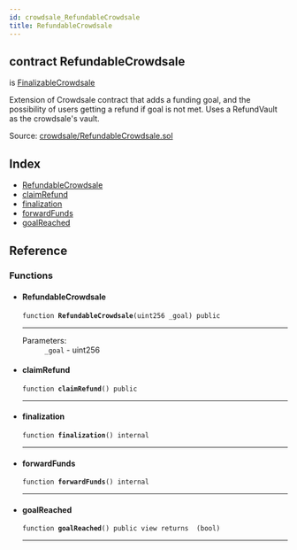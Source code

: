 ```yaml
---
id: crowdsale_RefundableCrowdsale
title: RefundableCrowdsale
---
```


<div class="contract-doc"><div class="contract"><h2 class="contract-header"><span class="contract-kind">contract</span> RefundableCrowdsale</h2><p class="base-contracts"><span>is</span> <a href="crowdsale_FinalizableCrowdsale.html">FinalizableCrowdsale</a></p><p class="description">Extension of Crowdsale contract that adds a funding goal, and the possibility of users getting a refund if goal is not met. Uses a RefundVault as the crowdsale&#x27;s vault.</p><div class="source">Source: <a href="https://github.com/OpenZeppelin/zeppelin-solidity/blob/v1.6.0/contracts/crowdsale/RefundableCrowdsale.sol" target="_blank">crowdsale/RefundableCrowdsale.sol</a></div></div><div class="index"><h2>Index</h2><ul><li><a href="crowdsale_RefundableCrowdsale.html#RefundableCrowdsale">RefundableCrowdsale</a></li><li><a href="crowdsale_RefundableCrowdsale.html#claimRefund">claimRefund</a></li><li><a href="crowdsale_RefundableCrowdsale.html#finalization">finalization</a></li><li><a href="crowdsale_RefundableCrowdsale.html#forwardFunds">forwardFunds</a></li><li><a href="crowdsale_RefundableCrowdsale.html#goalReached">goalReached</a></li></ul></div><div class="reference"><h2>Reference</h2><div class="functions"><h3>Functions</h3><ul><li><div class="item function"><span id="RefundableCrowdsale" class="anchor-marker"></span><h4 class="name">RefundableCrowdsale</h4><div class="body"><code class="signature">function <strong>RefundableCrowdsale</strong><span>(uint256 _goal) </span><span>public </span></code><hr/><dl><dt><span class="label-parameters">Parameters:</span></dt><dd><div><code>_goal</code> - uint256</div></dd></dl></div></div></li><li><div class="item function"><span id="claimRefund" class="anchor-marker"></span><h4 class="name">claimRefund</h4><div class="body"><code class="signature">function <strong>claimRefund</strong><span>() </span><span>public </span></code><hr/></div></div></li><li><div class="item function"><span id="finalization" class="anchor-marker"></span><h4 class="name">finalization</h4><div class="body"><code class="signature">function <strong>finalization</strong><span>() </span><span>internal </span></code><hr/></div></div></li><li><div class="item function"><span id="forwardFunds" class="anchor-marker"></span><h4 class="name">forwardFunds</h4><div class="body"><code class="signature">function <strong>forwardFunds</strong><span>() </span><span>internal </span></code><hr/></div></div></li><li><div class="item function"><span id="goalReached" class="anchor-marker"></span><h4 class="name">goalReached</h4><div class="body"><code class="signature">function <strong>goalReached</strong><span>() </span><span>public </span><span>view </span><span>returns  (bool) </span></code><hr/></div></div></li></ul></div></div></div>

